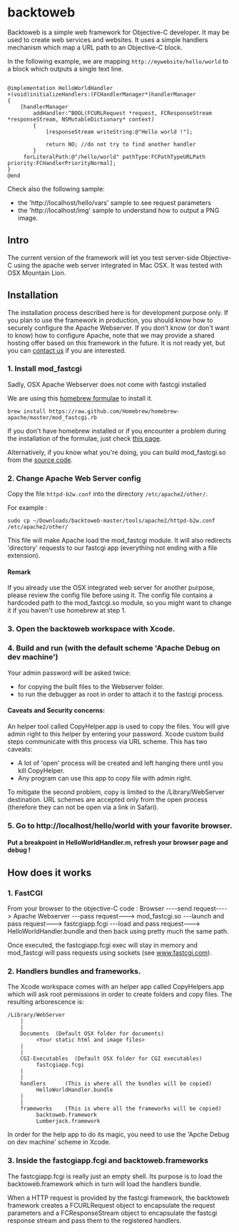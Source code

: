backtoweb
=========

Backtoweb is a simple web framework for Objective-C developer.
It may be used to create web services and websites.
It uses a simple handlers mechanism which map a URL path to an Objective-C block.

In the following example, we are mapping `http://mywebsite/hello/world` to a block which outputs a single text line.


``` 

@implementation HelloWorldHandler
+(void)initializeHandlers:(FCHandlerManager*)handlerManager
{
    [handlerManager
        addHandler:^BOOL(FCURLRequest *request, FCResponseStream *responseStream, NSMutableDictionary* context)
        {
            [responseStream writeString:@"Hello world !"];

            return NO; //do not try to find another handler
        }
     forLiteralPath:@"/hello/world" pathType:FCPathTypeURLPath priority:FCHandlerPriorityNormal];
}
@end 

```

Check also the following sample:

* the 'http://localhost/hello/vars' sample to see request parameters 
* the 'http://localhost/img' sample to understand how to output a PNG image.


Intro
-----

The current version of the framework will let you test server-side Objective-C using the apache web server integrated in Mac OSX.
It was tested with OSX Mountain Lion.


Installation
------------
The installation process described here is for development purpose only.
If you plan to use the framework in production, you should know how to securely configure the Apache Webserver.
If you don't know (or don't want to know) how to configure Apache, note that we may provide a shared hosting offer based on this framework in the future. 
It is not ready yet, but you can [contact us](mailto:depsys@depsys.fr) if you are interested.


### 1. Install mod_fastcgi
Sadly, OSX Apache Webserver does not come with fastcgi installed

We are using this [homebrew formulae](https://github.com/Homebrew/homebrew-apache) to install it.

```
brew install https://raw.github.com/Homebrew/homebrew-apache/master/mod_fastcgi.rb
```

If you don't have homebrew installed or if you encounter a problem during the installation of the formulae,
just check [this page](https://github.com/Homebrew/homebrew-apache).

Alternatively, if you know what you're doing, you can build mod_fastcgi.so from the [source code](http://www.fastcgi.com/dist/fcgi.tar.gz).


### 2. Change Apache Web Server config

Copy the file `httpd-b2w.conf` into the directory `/etc/apache2/other/`.

For example :
```
sudo cp ~/Downloads/backtoweb-master/tools/apache2/httpd-b2w.conf /etc/apache2/other/
```

This file will make Apache load the mod_fastcgi module.
It will also redirects 'directory' requests to our fastcgi app (everything not ending with a file extension).

#### Remark
If you already use the OSX integrated web server for another purpose, please review the config file before using it.
The config file contains a hardcoded path to the mod_fastcgi.so module, so you might want to change it if you haven't use homebrew at step 1.

### 3. Open the backtoweb workspace with Xcode.
### 4. Build and run (with the default scheme 'Apache Debug on dev machine')
Your admin password will be asked twice:
* for copying the built files to the Webserver folder.
* to run the debugger as root in order to attach it to the fastcgi process.

#### Caveats and Security concerns:
An helper tool called CopyHelper.app is used to copy the files.
You will give admin right to this helper by entering your password.
Xcode custom build steps communicate with this process via URL scheme. This has two caveats:
* A lot of 'open' process will be created and left hanging there until you kill CopyHelper.
* Any program can use this app to copy file with admin right.

To mitigate the second problem, copy is limited to the /Library/WebServer destination.
URL schemes are accepted only from the open process (therefore they can not be open via a link in Safari). 

### 5. Go to http://localhost/hello/world with your favorite browser.
#### Put a breakpoint in HelloWorldHandler.m, refresh your browser page and debug !


How does it works
-----------------

### 1. FastCGI

From your browser to the objective-C code :
Browser ----send request----> Apache Webserver ---pass request---> mod_fastcgi.so ---launch and pass request---> fastcgiapp.fcgi ---load and pass request---> HelloWorldHandler.bundle 
and then back using pretty much the same path.

Once executed, the fastcgiapp.fcgi exec will stay in memory and mod_fastcgi will pass requests using sockets (see www.fastcgi.com).

### 2. Handlers bundles and frameworks.

The Xcode workspace comes with an helper app called CopyHelpers.app which will ask root permissions in order to create folders and copy files.
The resulting arborescence is:

```
/Library/WebServer
    |
    |
    Documents  (Default OSX folder for documents)
         <Your static html and image files>
    |
    |
 	CGI-Executables  (Default OSX folder for CGI executables)
 	     fastcgiapp.fcgi
 	|
 	|
 	handlers      (This is where all the bundles will be copied)
 	     HelloWorldHandler.bundle
 	|
 	|
    frameworks    (This is where all the frameworks will be copied)
         backtoweb.framework
         Lumberjack.framework

```

In order for the help app to do its magic, you need to use the 'Apche Debug on dev machine' scheme in Xcode.

### 3. Inside the fastcgiapp.fcgi and backtoweb.frameworks

The fastcgiapp.fcgi is really just an empty shell. Its purpose is to load the backtoweb.framework which in turn will load the handlers bundle. 

When a HTTP request is provided by the fastcgi framework, the backtoweb framework creates a FCURLRequest object to encapsulate the request parameters and a FCResponseStream object to encapsulate the fastcgi response stream and pass them to the registered handlers.




